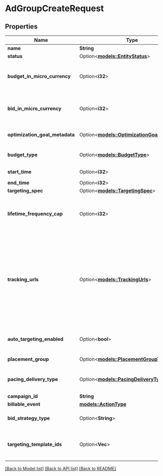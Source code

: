 # AdGroupCreateRequest

## Properties

Name | Type | Description | Notes
------------ | ------------- | ------------- | -------------
**name** | **String** | Ad group name. | 
**status** | Option<[**models::EntityStatus**](EntityStatus.md)> | Ad group/entity status. | [optional]
**budget_in_micro_currency** | Option<**i32**> | Budget in micro currency. This field is **REQUIRED** for non-CBO (campaign budget optimization) campaigns.  A CBO campaign automatically generates ad group budgets from its campaign budget to maximize campaign outcome. A CBO campaign is limited to 70 or less ad groups. | [optional]
**bid_in_micro_currency** | Option<**i32**> | Bid price in micro currency. This field is **REQUIRED** for the following campaign objective_type/billable_event combinations: AWARENESS/IMPRESSION, CONSIDERATION/CLICKTHROUGH, CATALOG_SALES/CLICKTHROUGH, VIDEO_VIEW/VIDEO_V_50_MRC. | [optional]
**optimization_goal_metadata** | Option<[**models::OptimizationGoalMetadata**](OptimizationGoalMetadata.md)> | Optimization goals for objective-based performance campaigns. **REQUIRED** when campaign's `objective_type` is set to `\"WEB_CONVERSION\"`. | [optional]
**budget_type** | Option<[**models::BudgetType**](BudgetType.md)> |  | [optional][default to Daily]
**start_time** | Option<**i32**> | Ad group start time. Unix timestamp in seconds. Defaults to current time. | [optional]
**end_time** | Option<**i32**> | Ad group end time. Unix timestamp in seconds. | [optional]
**targeting_spec** | Option<[**models::TargetingSpec**](TargetingSpec.md)> |  | [optional]
**lifetime_frequency_cap** | Option<**i32**> | Set a limit to the number of times a promoted pin from this campaign can be impressed by a pinner within the past rolling 30 days. Only available for CPM (cost per mille (1000 impressions))  ad groups. A CPM ad group has an IMPRESSION <a href=\"/docs/redoc/#section/Billable-event\">billable_event</a> value. This field **REQUIRES** the `end_time` field. | [optional]
**tracking_urls** | Option<[**models::TrackingUrls**](TrackingUrls.md)> | Third-party tracking URLs.<br> JSON object with the format: {\"<a href=\"/docs/redoc/#section/Tracking-URL-event\">Tracking event enum</a>\":[URL string array],...}<br> For example: {\"impression\": [\"URL1\", \"URL2\"], \"click\": [\"URL1\", \"URL2\", \"URL3\"]}.<br>Up to three tracking URLs are supported for each event type. Tracking URLs set at the ad group or ad level can override those set at the campaign level. May be null. Pass in an empty object - {} - to remove tracking URLs.<br><br> For more information, see <a href=\"https://help.pinterest.com/en/business/article/third-party-and-dynamic-tracking\" target=\"_blank\">Third-party and dynamic tracking</a>. | [optional]
**auto_targeting_enabled** | Option<**bool**> | Enable auto-targeting for ad group.Default value is True. Also known as <a href=\"https://help.pinterest.com/en/business/article/expanded-targeting\" target=\"_blank\">\"expanded targeting\"</a>. | [optional]
**placement_group** | Option<[**models::PlacementGroupType**](PlacementGroupType.md)> | <a href=\"/docs/redoc/#section/Placement-group\">Placement group</a>. | [optional]
**pacing_delivery_type** | Option<[**models::PacingDeliveryType**](PacingDeliveryType.md)> |  | [optional][default to Standard]
**campaign_id** | **String** | Campaign ID of the ad group. | 
**billable_event** | [**models::ActionType**](ActionType.md) |  | 
**bid_strategy_type** | Option<**String**> | Bid strategy type. For Campaigns with Video Completion objectives, the only supported bid strategy type is AUTOMATIC_BID. | [optional]
**targeting_template_ids** | Option<**Vec<String>**> | Targeting template IDs applied to the ad group. We currently only support 1 targeting template per ad group. To use targeting templates, do not set any other targeting fields: targeting_spec, tracking_urls, auto_targeting_enabled, placement_group. To clear all targeting template IDs, set this field to ['0']. | [optional]

[[Back to Model list]](../README.md#documentation-for-models) [[Back to API list]](../README.md#documentation-for-api-endpoints) [[Back to README]](../README.md)



